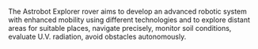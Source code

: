 The Astrobot Explorer rover aims to develop an advanced robotic system with enhanced mobility using different technologies and to explore distant areas for suitable places, navigate precisely, monitor soil conditions, evaluate U.V. radiation, avoid obstacles autonomously.

